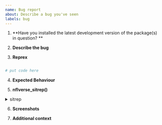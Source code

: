 ```yaml
---
name: Bug report
about: Describe a bug you've seen
labels: bug
---
```

<!-- If you have a question, please don't use this form. Instead, ask in the nflverse Discord server:  https://discord.com/invite/5Er2FBnnQa -->


<!-- Please fill in the following questions -->

1. **Have you installed the latest development version of the package(s) in question? **
<!-- use `nflverse::nflverse_update(devel = TRUE)` to do this efficiently -->

2. **Describe the bug**
<!--A clear and concise description of what the bug is.-->

3. **Reprex**
<!-- Please provide a short, reproducible example of the code you're trying to run. -->
<!-- For more on reprexes, check out https://reprex.tidyverse.org -->

```r

# put code here

```

4. **Expected Behaviour**
<!-- A clear and concise description of what you expected to happen. -->

5. **nflverse_sitrep()**

<!-- Please copy the output of `nflverse_sitrep()` AFTER running the reprex example locally -->

<details>
  <summary> sitrep </summary>
  
  ```r
  # nflverse_sitrep() goes here

  ```
</details>

6. **Screenshots**
<!-- If applicable/helpful for your problem -->

7. **Additional context**

<!-- If applicable -->

